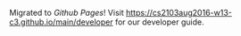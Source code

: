 Migrated to _Github Pages_! Visit https://cs2103aug2016-w13-c3.github.io/main/developer for our developer guide.
